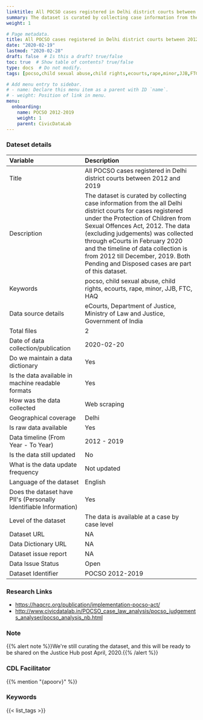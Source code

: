 ```yaml
---
linktitle: All POCSO cases registered in Delhi district courts between 2012 and 2019
summary: The dataset is curated by collecting case information from the all Delhi district courts for cases registered under the Protection of Children from Sexual Offences Act, 2012. The data (excluding judgements) was collected through eCourts in February 2020 and the timeline of data collection is from 2012 till December, 2019. Both Pending and Disposed cases are part of this dataset.
weight: 1

# Page metadata.
title: All POCSO cases registered in Delhi district courts between 2012 and 2019
date: "2020-02-19"
lastmod: "2020-02-28"
draft: false  # Is this a draft? true/false
toc: true  # Show table of contents? true/false
type: docs  # Do not modify.
tags: [pocso,child sexual abuse,child rights,ecourts,rape,minor,JJB,FTC,HAQ]

# Add menu entry to sidebar.
# - name: Declare this menu item as a parent with ID `name`.
# - weight: Position of link in menu.
menu:
  onboarding:
    name: POCSO 2012-2019
    weight: 1
    parent: CivicDataLab
---
```

### Dateset details
|Variable                                                          |Description                                                                                                                                                                                                                                                                                                                                                                                   |
|:-----------------------------------------------------------------|:---------------------------------------------------------------------------------------------------------------------------------------------------------------------------------------------------------------------------------------------------------------------------------------------------------------------------------------------------------------------------------------------|
|Title                                                             |All POCSO cases registered in Delhi district courts between 2012 and 2019                                                                                                                                                                                                                                                                                                                     |
|Description                                                       |The dataset is curated by collecting case information from the all Delhi district courts for cases registered under the Protection of Children from Sexual Offences Act, 2012. The data (excluding judgements) was collected through eCourts in February 2020 and the timeline of data collection is from 2012 till December, 2019. Both Pending and Disposed cases are part of this dataset. |
|Keywords                                                          |pocso, child sexual abuse, child rights, ecourts, rape, minor, JJB, FTC, HAQ                                                                                                                                                                                                                                                                                                                  |
|Data source details                                               |eCourts, Department of Justice, Ministry of Law and Justice, Government of India                                                                                                                                                                                                                                                                                                              |
|Total files                                                       |2                                                                                                                                                                                                                                                                                                                                                                                             |
|Date of data collection/publication                               |2020-02-20                                                                                                                                                                                                                                                                                                                                                                                    |
|Do we maintain a data dictionary                                  |Yes                                                                                                                                                                                                                                                                                                                                                                                           |
|Is the data available in machine readable formats                 |Yes                                                                                                                                                                                                                                                                                                                                                                                           |
|How was the data collected                                        |Web scraping                                                                                                                                                                                                                                                                                                                                                                                  |
|Geographical coverage                                             |Delhi                                                                                                                                                                                                                                                                                                                                                                                         |
|Is raw data available                                             |Yes                                                                                                                                                                                                                                                                                                                                                                                           |
|Data timeline (From Year - To Year)                               |2012 - 2019                                                                                                                                                                                                                                                                                                                                                                                   |
|Is the data still updated                                         |No                                                                                                                                                                                                                                                                                                                                                                                            |
|What is the data update frequency                                 |Not updated                                                                                                                                                                                                                                                                                                                                                                                   |
|Language of the dataset                                           |English                                                                                                                                                                                                                                                                                                                                                                                       |
|Does the dataset have PII's (Personally Identifiable Information) |Yes                                                                                                                                                                                                                                                                                                                                                                                           |
|Level of the dataset                                              |The data is available at a case by case level                                                                                                                                                                                                                                                                                                                                                 |
|Dataset URL                                                       |NA                                                                                                                                                                                                                                                                                                                                                                                            |
|Data Dictionary URL                                               |NA                                                                                                                                                                                                                                                                                                                                                                                            |
|Dataset issue report                                              |NA                                                                                                                                                                                                                                                                                                                                                                                            |
|Data Issue Status                                                 |Open                                                                                                                                                                                                                                                                                                                                                                                          |
|Dataset Identifier                                                |POCSO 2012-2019                                                                                                                                                                                                                                                                                                                                                                               |
### Research Links
* https://haqcrc.org/publication/implementation-pocso-act/
* http://www.civicdatalab.in/POCSO_case_law_analysis/pocso_judgements_analyser/pocso_analysis_nb.html
### Note
{{% alert note %}}We're still curating the dataset, and this will be ready to be shared on the Justice Hub post April, 2020.{{% /alert %}}
### CDL Facilitator
{{% mention "{apoorv}" %}}
### Keywords
{{< list_tags >}}
